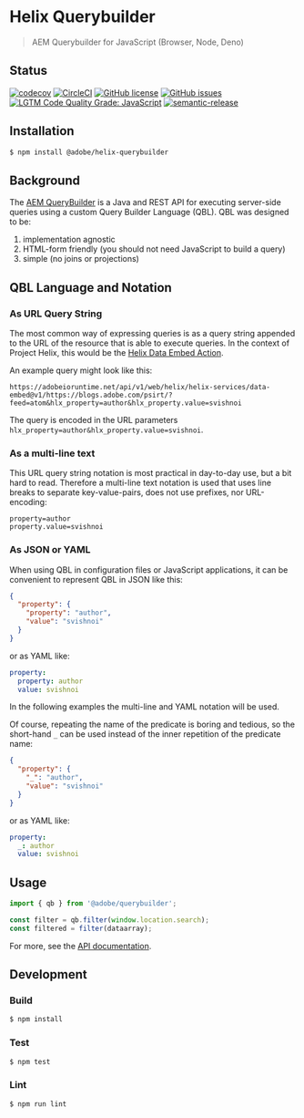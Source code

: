 # Helix Querybuilder

> AEM Querybuilder for JavaScript (Browser, Node, Deno)

## Status
[![codecov](https://img.shields.io/codecov/c/github/adobe/helix-querybuilder.svg)](https://codecov.io/gh/adobe/helix-querybuilder)
[![CircleCI](https://img.shields.io/circleci/project/github/adobe/helix-querybuilder.svg)](https://circleci.com/gh/adobe/helix-querybuilder)
[![GitHub license](https://img.shields.io/github/license/adobe/helix-querybuilder.svg)](https://github.com/adobe/helix-querybuilder/blob/master/LICENSE.txt)
[![GitHub issues](https://img.shields.io/github/issues/adobe/helix-querybuilder.svg)](https://github.com/adobe/helix-querybuilder/issues)
[![LGTM Code Quality Grade: JavaScript](https://img.shields.io/lgtm/grade/javascript/g/adobe/helix-querybuilder.svg?logo=lgtm&logoWidth=18)](https://lgtm.com/projects/g/adobe/helix-querybuilder)
[![semantic-release](https://img.shields.io/badge/%20%20%F0%9F%93%A6%F0%9F%9A%80-semantic--release-e10079.svg)](https://github.com/semantic-release/semantic-release)

## Installation

```bash
$ npm install @adobe/helix-querybuilder
```
## Background

The [AEM QueryBuilder](https://docs.adobe.com/content/help/en/experience-manager-65/developing/platform/query-builder/querybuilder-api.html) is a Java and REST API for executing server-side queries using a custom Query Builder Language (QBL). QBL was designed to be:

1. implementation agnostic
2. HTML-form friendly (you should not need JavaScript to build a query)
3. simple (no joins or projections)

## QBL Language and Notation

### As URL Query String

The most common way of expressing queries is as a query string appended to the URL of the resource that is able to execute queries. In the context of Project Helix, this would be the [Helix Data Embed Action](https://github.com/adobe/helix-data-embed#filtering-results).

An example query might look like this:

```
https://adobeioruntime.net/api/v1/web/helix/helix-services/data-embed@v1/https://blogs.adobe.com/psirt/?feed=atom&hlx_property=author&hlx_property.value=svishnoi
```

The query is encoded in the URL parameters `hlx_property=author&hlx_property.value=svishnoi`.

### As a multi-line text

This URL query string notation is most practical in day-to-day use, but a bit hard to read. Therefore a multi-line text notation is used that uses line breaks to separate key-value-pairs, does not use prefixes, nor URL-encoding:

```
property=author
property.value=svishnoi
```

### As JSON or YAML

When using QBL in configuration files or JavaScript applications, it can be convenient to represent QBL in JSON like this:

```json
{
  "property": {
    "property": "author",
    "value": "svishnoi"
  }
}
```

or as YAML like:

```yaml
property:
  property: author
  value: svishnoi
```

In the following examples the multi-line and YAML notation will be used.

Of course, repeating the name of the predicate is boring and tedious, so the short-hand `_` can be used instead of the inner repetition of the predicate name:

```json
{
  "property": {
    "_": "author",
    "value": "svishnoi"
  }
}
```

or as YAML like:

```yaml
property:
  _: author
  value: svishnoi
```

## Usage

```javascript
import { qb } from '@adobe/querybuilder';

const filter = qb.filter(window.location.search);
const filtered = filter(dataarray);
```

For more, see the [API documentation](docs/API.md).

## Development

### Build

```bash
$ npm install
```

### Test

```bash
$ npm test
```

### Lint

```bash
$ npm run lint
```
